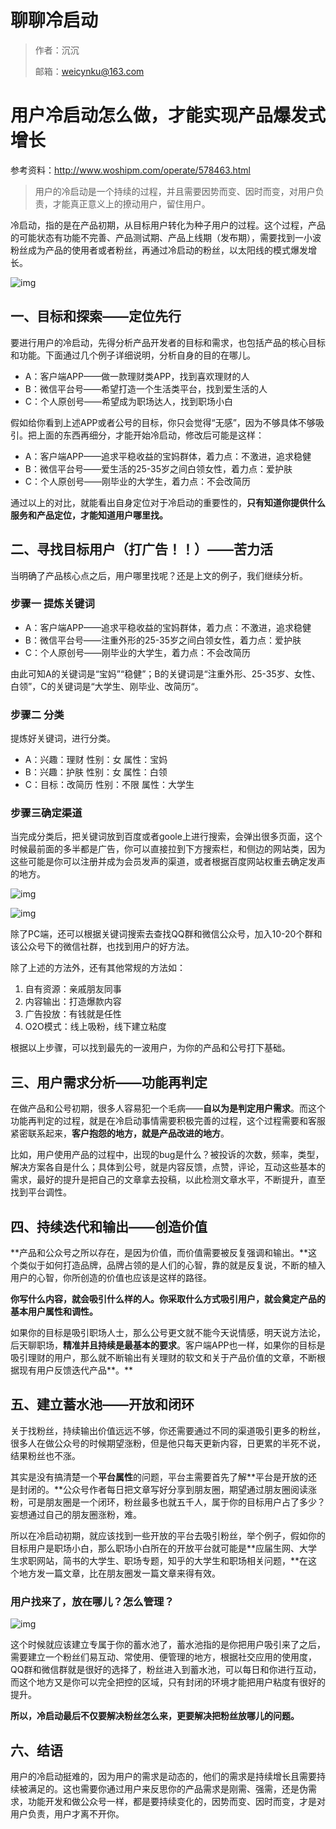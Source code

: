 # 聊聊冷启动

> 作者：沉沉
>
> 邮箱：weicynku@163.com





# 用户冷启动怎么做，才能实现产品爆发式增长

参考资料：http://www.woshipm.com/operate/578463.html



> 用户的冷启动是一个持续的过程，并且需要因势而变、因时而变，对用户负责，才能真正意义上的撩动用户，留住用户。



冷启动，指的是在产品初期，从目标用户转化为种子用户的过程。这个过程，产品的可能状态有功能不完善、产品测试期、产品上线期（发布期），需要找到一小波粉丝成为产品的使用者或者粉丝，再通过冷启动的粉丝，以太阳线的模式爆发增长。

![img](http://image.woshipm.com/wp-files/2017/01/cLVLBd8RarVrWC7YcAnY.png)

## **一、目标和探索——定位先行**

要进行用户的冷启动，先得分析产品开发者的目标和需求，也包括产品的核心目标和功能。下面通过几个例子详细说明，分析自身的目的在哪儿。

- A：客户端APP——做一款理财类APP，找到喜欢理财的人
- B：微信平台号——希望打造一个生活类平台，找到爱生活的人
- C：个人原创号——希望成为职场达人，找到职场小白

假如给你看到上述APP或者公号的目标，你只会觉得“无感”，因为不够具体不够吸引。把上面的东西再细分，才能开始冷启动，修改后可能是这样：

- A：客户端APP——追求平稳收益的宝妈群体，着力点：不激进，追求稳健
- B：微信平台号——爱生活的25-35岁之间白领女性，着力点：爱护肤
- C：个人原创号——刚毕业的大学生，着力点：不会改简历

通过以上的对比，就能看出自身定位对于冷启动的重要性的，**只有知道你提供什么服务和产品定位，才能知道用户哪里找。**

## 二、寻找目标用户（打广告！！）——苦力活

当明确了产品核心点之后，用户哪里找呢？还是上文的例子，我们继续分析。

### **步骤一  提炼关键词**

- A：客户端APP——追求平稳收益的宝妈群体，着力点：不激进，追求稳健
- B：微信平台号——注重外形的25-35岁之间白领女性，着力点：爱护肤
- C：个人原创号——刚毕业的大学生，着力点：不会改简历

由此可知A的关键词是“宝妈”“稳健”；B的关键词是“注重外形、25-35岁、女性、白领”，C的关键词是“大学生、刚毕业、改简历“。

### **步骤二  分类**

提炼好关键词，进行分类。

- A：兴趣：理财  性别：女  属性：宝妈
- B：兴趣：护肤  性别：女  属性：白领
- C：目标：改简历 性别：不限 属性：大学生

### **步骤三确定渠道**

当完成分类后，把关键词放到百度或者goole上进行搜索，会弹出很多页面，这个时候最前面的多半都是广告，你可以直接拉到下方搜索栏，和侧边的网站类，因为这些可能是你可以注册并成为会员发声的渠道，或者根据百度网站权重去确定发声的地方。

![img](http://image.woshipm.com/wp-files/2017/01/ThzxsZZ1YMqXxGOf0aMs.jpg)

![img](http://image.woshipm.com/wp-files/2017/01/0RNPb0fz2NlyU0nkD7Db.jpg)

除了PC端，还可以根据关键词搜索去查找QQ群和微信公众号，加入10-20个群和该公众号下的微信社群，也找到用户的好方法。

除了上述的方法外，还有其他常规的方法如：

1. 自有资源：亲戚朋友同事
2. 内容输出：打造爆款内容
3. 广告投放：有钱就是任性
4. O2O模式：线上吸粉，线下建立粘度

根据以上步骤，可以找到最先的一波用户，为你的产品和公号打下基础。

## 三、用户需求分析——功能再判定

在做产品和公号初期，很多人容易犯一个毛病——**自以为是判定用户需求**。而这个功能再判定的过程，就是在冷启动事情需要积极完善的过程，这个过程需要和客服紧密联系起来，**客户抱怨的地方，就是产品改进的地方**。

比如，用户使用产品的过程中，出现的bug是什么？被投诉的次数，频率，类型，解决方案各自是什么；具体到公号，就是内容反馈，点赞，评论，互动这些基本的需求，最好的提升是把自己的文章拿去投稿，以此检测文章水平，不断提升，直至找到平台调性。

## 四、持续迭代和输出——创造价值

**产品和公众号之所以存在，是因为价值，而价值需要被反复强调和输出。**这个类似于如何打造品牌，品牌占领的是人们的心智，靠的就是反复说，不断的植入用户的心智，你所创造的价值也应该是这样的路径。

**你写什么内容，就会吸引什么样的人。你采取什么方式吸引用户，就会奠定产品的基本用户属性和调性。**

如果你的目标是吸引职场人士，那么公号更文就不能今天说情感，明天说方法论，后天聊职场，**精准并且持续是最基本的要求**。客户端APP也一样，如果你的目标是吸引理财的用户，那么就不断输出有关理财的软文和关于产品价值的文章，不断根据现有用户反馈迭代产品**。**

## 五、建立蓄水池——开放和闭环

关于找粉丝，持续输出价值远远不够，你还需要通过不同的渠道吸引更多的粉丝，很多人在做公众号的时候期望涨粉，但是他只每天更新内容，日更累的半死不说，结果粉丝也不涨。

其实是没有搞清楚一个**平台属性**的问题，平台主需要首先了解**平台是开放的还是封闭的。**公众号作者每日把文章写好分享到朋友圈，期望通过朋友圈阅读涨粉，可是朋友圈是一个闭环，粉丝最多也就五千人，属于你的目标用户占了多少？妄想通过自己的朋友圈涨粉，难。

所以在冷启动初期，就应该找到一些开放的平台去吸引粉丝，举个例子，假如你的目标用户是职场小白，那么职场小白所在的开放平台就可能是**应届生网、大学生求职网站，简书的大学生、职场专题，知乎的大学生和职场相关问题，**在这个地方发一篇文章，比在朋友圈发一篇文章来得有效。

### **用户找来了，放在哪儿？怎么管理？**

![img](http://image.woshipm.com/wp-files/2017/01/Yd3Ao1sLrWuXoIofkz9T.png)

这个时候就应该建立专属于你的蓄水池了，蓄水池指的是你把用户吸引来了之后，需要建立一个粉丝们易互动、常使用、便管理的地方，根据社交应用的使用度，QQ群和微信群就是很好的选择了，粉丝进入到蓄水池，可以每日和你进行互动，而这个地方又是你可以完全把控的区域，只有封闭的环境才能把用户粘度有很好的提升。

**所以，冷启动最后不仅要解决粉丝怎么来，更要解决把粉丝放哪儿的问题。**

## 六、结语

用户的冷启动挺难的，因为用户的需求是动态的，他们的需求是持续增长且需要持续被满足的。这也需要你通过用户来反思你的产品需求是刚需、强需，还是伪需求，功能开发和做公众号一样，都是要持续变化的，因势而变、因时而变，才是对用户负责，用户才离不开你。

